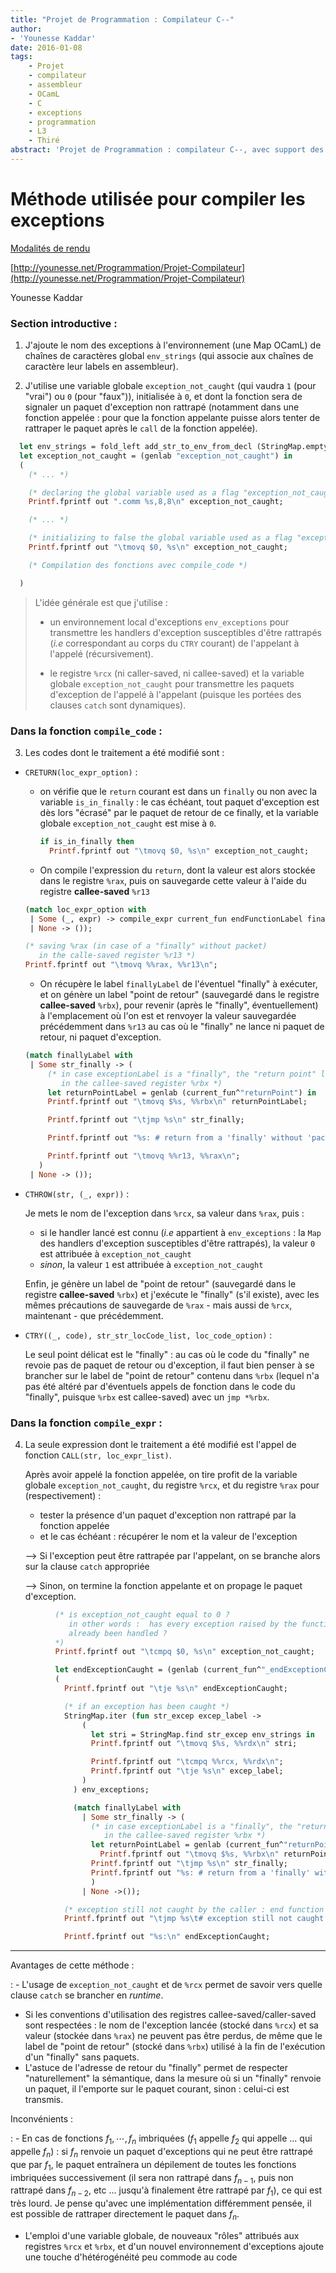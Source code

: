 ```yaml
---
title: "Projet de Programmation : Compilateur C--"
author:
- 'Younesse Kaddar'
date: 2016-01-08
tags:
    - Projet
    - compilateur
    - assembleur
    - OCamL
    - C
    - exceptions
    - programmation
    - L3
    - Thiré
abstract: 'Projet de Programmation : compilateur C--, avec support des exceptions.'
---
```



# Méthode utilisée pour compiler les exceptions

[Modalités de rendu](http://www.lsv.ens-cachan.fr/~fthire/teaching/2016-2017/programmation-1/project/soumission.pdf)

[http://younesse.net/Programmation/Projet-Compilateur](http://younesse.net/Programmation/Projet-Compilateur)

Younesse Kaddar

### Section introductive :

1. J'ajoute le nom des exceptions à l'environnement (une Map OCamL) de chaînes de caractères global `env_strings` (qui associe aux chaînes de caractère leur labels en assembleur).


2. J'utilise une variable globale `exception_not_caught` (qui vaudra `1` (pour "vrai") ou `0` (pour "faux")), initialisée à `0`, et dont la fonction sera de signaler un paquet d'exception non rattrapé (notamment dans une fonction appelée : pour que la fonction appelante puisse alors tenter de rattraper le paquet après le `call` de la fonction appelée).


```ocaml
  let env_strings = fold_left add_str_to_env_from_decl (StringMap.empty) decl_list in
  let exception_not_caught = (genlab "exception_not_caught") in
  (
    (* ... *)

    (* declaring the global variable used as a flag "exception_not_caught" *)
    Printf.fprintf out ".comm %s,8,8\n" exception_not_caught;

    (* ... *)

    (* initializing to false the global variable used as a flag "exception_not_caught" *)
    Printf.fprintf out "\tmovq $0, %s\n" exception_not_caught;

    (* Compilation des fonctions avec compile_code *)

  )
```

> L'idée générale est que j'utilise :
>
>  - un environnement local d'exceptions `env_exceptions` pour transmettre les handlers d'exception susceptibles d'être rattrapés (*i.e* correspondant au corps du `CTRY` courant) de l'appelant à l'appelé (récursivement).
>
>  - le registre `%rcx` (ni caller-saved, ni callee-saved) et la variable globale `exception_not_caught` pour transmettre les paquets d'exception de l'appelé à l'appelant (puisque les portées des clauses `catch` sont dynamiques).


### Dans la fonction `compile_code` :

3.  Les codes dont le traitement a été modifié sont :

  - `CRETURN(loc_expr_option)` :

    - on vérifie que le `return` courant est dans un `finally` ou non avec la variable `is_in_finally` : le cas échéant, tout paquet d'exception est dès lors "écrasé" par le paquet de retour de ce finally, et la variable globale `exception_not_caught` est mise à `0`.

      ```ocaml
      if is_in_finally then
        Printf.fprintf out "\tmovq $0, %s\n" exception_not_caught;
      ```
    - On compile l'expression du `return`, dont la valeur est alors stockée dans le registre `%rax`, puis on sauvegarde cette valeur à l'aide du registre **callee-saved** `%r13`

    ```ocaml
    (match loc_expr_option with
     | Some (_, expr) -> compile_expr current_fun endFunctionLabel finallyLabel env_var env_exceptions offset_local_vars expr
     | None -> ());

    (* saving %rax (in case of a "finally" without packet)
       in the calle-saved register %r13 *)
    Printf.fprintf out "\tmovq %%rax, %%r13\n";
    ```

    - On récupère le label `finallyLabel` de l'éventuel "finally" à exécuter, et on génère un label "point de retour" (sauvegardé dans le registre **callee-saved** `%rbx`), pour revenir (après le "finally", éventuellement) à l'emplacement où l'on est et renvoyer la valeur sauvegardée précédemment dans `%r13` au cas où le "finally" ne lance ni paquet de retour, ni paquet d'exception.

    ```ocaml
    (match finallyLabel with
     | Some str_finally -> (
         (* in case exceptionLabel is a "finally", the "return point" label is stored
            in the callee-saved register %rbx *)
         let returnPointLabel = genlab (current_fun^"returnPoint") in
         Printf.fprintf out "\tmovq $%s, %%rbx\n" returnPointLabel;

         Printf.fprintf out "\tjmp %s\n" str_finally;

         Printf.fprintf out "%s: # return from a 'finally' without 'packet'\n" returnPointLabel;

         Printf.fprintf out "\tmovq %%r13, %%rax\n";
       )
     | None -> ());
    ```

  - `CTHROW(str, (_, expr))` :

    Je mets le nom de l'exception dans `%rcx`, sa valeur dans `%rax`, puis :

    - si le handler lancé est connu (*i.e* appartient à `env_exceptions` : la `Map` des handlers d'exception susceptibles d'être rattrapés), la valeur `0` est attribuée à `exception_not_caught`
    - *sinon*, la valeur `1` est attribuée à `exception_not_caught`

    Enfin, je génère un label de "point de retour" (sauvegardé dans le registre **callee-saved** `%rbx`) et j'exécute le "finally" (s'il existe), avec les mêmes précautions de sauvegarde de `%rax` - mais aussi de `%rcx`, maintenant - que précédemment.

  - `CTRY((_, code), str_str_locCode_list, loc_code_option)` :

    Le seul point délicat est le "finally" : au cas où le code du "finally" ne revoie pas de paquet de retour ou d'exception, il faut bien penser à se brancher sur le label de "point de retour" contenu dans `%rbx` (lequel n'a pas été altéré par d'éventuels appels de fonction dans le code du "finally", puisque `%rbx` est callee-saved) avec un `jmp *%rbx`.


### Dans la fonction `compile_expr` :


4. La seule expression dont le traitement a été modifié est l'appel de fonction `CALL(str, loc_expr_list)`.

    Après avoir appelé la fonction appelée, on tire profit de la variable globale `exception_not_caught`, du registre `%rcx`, et du registre `%rax` pour (respectivement) :

      - tester la présence d'un paquet d'exception non rattrapé par la fonction appelée
      - et le cas échéant : récupérer le nom et la valeur de l'exception

    ⟶ Si l'exception peut être rattrapée par l'appelant, on se branche alors sur la clause `catch` appropriée

    ⟶ Sinon, on termine la fonction appelante et on propage le paquet d'exception.


```ocaml
          (* is exception_not_caught equal to 0 ?
             in other words :  has every exception raised by the function called
             already been handled ?
          *)
          Printf.fprintf out "\tcmpq $0, %s\n" exception_not_caught;

          let endExceptionCaught = (genlab (current_fun^"_endExceptionCaught")) in
          (
            Printf.fprintf out "\tje %s\n" endExceptionCaught;

            (* if an exception has been caught *)
            StringMap.iter (fun str_excep excep_label ->
                (
                  let stri = StringMap.find str_excep env_strings in
                  Printf.fprintf out "\tmovq $%s, %%rdx\n" stri;

                  Printf.fprintf out "\tcmpq %%rcx, %%rdx\n";
                  Printf.fprintf out "\tje %s\n" excep_label;
                )
              ) env_exceptions;

              (match finallyLabel with
                | Some str_finally -> (
                  (* in case exceptionLabel is a "finally", the "return point" label is stored
                     in the callee-saved register %rbx *)
                  let returnPointLabel = genlab (current_fun^"returnPoint") in
                    Printf.fprintf out "\tmovq $%s, %%rbx\n" returnPointLabel;
                  Printf.fprintf out "\tjmp %s\n" str_finally;
                  Printf.fprintf out "%s: # return from a 'finally' without 'packet'\n" returnPointLabel;
                  )
                | None ->());

            (* exception still not caught by the caller : end function *)
            Printf.fprintf out "\tjmp %s\t# exception still not caught by the caller\n" endFunctionLabel;

            Printf.fprintf out "%s:\n" endExceptionCaught;
```


____


Avantages de cette méthode :

:  - L'usage de `exception_not_caught` et de `%rcx` permet de savoir vers quelle clause `catch` se brancher en *runtime*.
  - Si les conventions d'utilisation des registres callee-saved/caller-saved sont respectées : le nom de l'exception lancée (stocké dans `%rcx`) et sa valeur (stockée dans `%rax`) ne peuvent pas être perdus, de même que le label de "point de retour" (stocké dans `%rbx`) utilisé à la fin de l'exécution d'un "finally" sans paquets.
  - L'astuce de l'adresse de retour du "finally" permet de respecter "naturellement" la sémantique, dans la mesure où si un "finally" renvoie un paquet, il l'emporte sur le paquet courant, sinon : celui-ci est transmis.


Inconvénients :

:  - En cas de fonctions $f_1, ⋯, f_n$ imbriquées ($f_1$ appelle $f_2$ qui appelle ... qui appelle $f_n$) : si $f_n$ renvoie un paquet d'exceptions qui ne peut être rattrapé que par $f_1$, le paquet entraînera un dépilement de toutes les fonctions imbriquées successivement (il sera non rattrapé dans $f_{n-1}$, puis non rattrapé dans $f_{n-2}$, etc ... jusqu'à finalement être rattrapé par $f_1$), ce qui est très lourd. Je pense qu'avec une implémentation différemment pensée, il est possible de rattraper directement le paquet dans $f_n$.
  - L'emploi d'une variable globale, de nouveaux "rôles" attribués aux registres `%rcx` et `%rbx`, et d'un nouvel environnement d'exceptions ajoute une touche d'hétérogénéité peu commode au code
